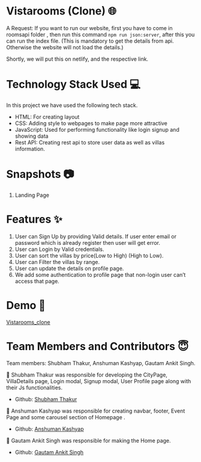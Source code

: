 # Vistarooms (Clone) 🌐

A Request: If you want to run our website, first you have to come in roomsapi folder , then run this command `npm run json:server`, after this you can run the index file. (This is mandatory to get the details from api. Otherwise the website will not load the details.)

Shortly, we will put this on netlify, and the respective link.

# Technology Stack Used 💻

In this project we have used the following tech stack.

- HTML: For creating layout
- CSS: Adding style to webpages to make page more attractive
- JavaScript: Used for performing functionality like login signup and showing data
- Rest API: Creating rest api to store user data as well as villas information.

# Snapshots 📷

1. Landing Page

# Features ✨

1. User can Sign Up by providing Valid details. If user enter email or password which is already register then user will get error.
2. User can Login by Valid credentials.
3. User can sort the villas by price(Low to High) (High to Low).
4. User can Filter the villas by range.
5. User can update the details on profile page.
6. We add some authentication to profile page that non-login user can’t access that page.


# Demo 🎥

[Vistarooms_clone](https://drive.google.com/file/d/17HNKYVQIqDkWk6Fdv-dWfhv-McpYYQ2b/view)

# Team Members and Contributors 😇

Team members: Shubham Thakur, Anshuman Kashyap, Gautam Ankit Singh.

👤 Shubham Thakur  was responsible for developing the CityPage, VillaDetails page, Login modal, Signup modal, User Profile page along with their Js functionalities.

- Github: [Shubham Thakur](https://github.com/ShubhamThakur139)

👤 Anshuman Kashyap was responsible for creating navbar, footer, Event Page and some carousel section of Homepage .

- Github: [Anshuman Kashyap](https://github.com/Anshuman-K)

👤 Gautam Ankit Singh was responsible for making the Home page.

- Github: [Gautam Ankit Singh](https://github.com/GautamAnkitSingh)
